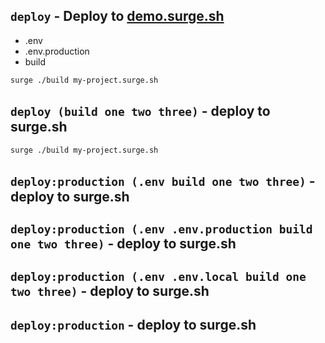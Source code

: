 ## `deploy` - Deploy to [demo.surge.sh](https://demo.surge.sh)

- .env
- .env.production
- build

```bash
surge ./build my-project.surge.sh
```

## `deploy (build one two three)` - deploy to surge.sh

```bash
surge ./build my-project.surge.sh
```

## `deploy:production (.env build one two three)` - deploy to surge.sh

## `deploy:production (.env .env.production build one two three)` - deploy to surge.sh

## `deploy:production (.env .env.local build one two three)` - deploy to surge.sh

## `deploy:production` - deploy to surge.sh
